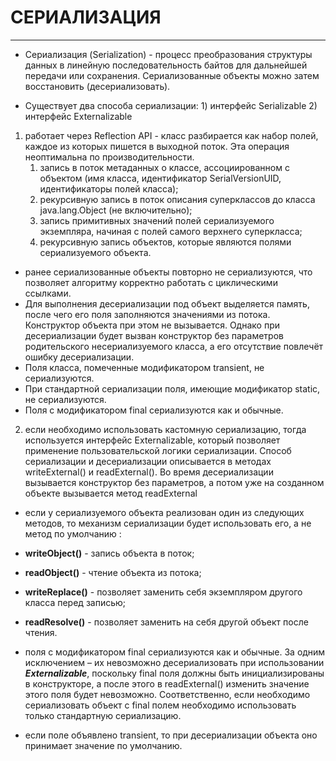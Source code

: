 # СЕРИАЛИЗАЦИЯ

---

- Сериализация (Serialization) - процесс преобразования структуры данных в линейную последовательность байтов
для дальнейшей
передачи или сохранения. Сериализованные объекты можно затем восстановить (десериализовать).

- Существует два способа сериализации: 1) интерфейс Serializable 2) интерфейс Externalizable

1. работает через Reflection API - класс разбирается как набор полей, каждое из которых пишется в выходной поток. Эта
   операция неоптимальна по производительности. 
   1. запись в поток метаданных о классе, ассоциированном с объектом (имя класса, идентификатор SerialVersionUID,
         идентификаторы полей класса); 
   2. рекурсивную запись в поток описания суперклассов до класса java.lang.Object (не включительно); 
   3. запись примитивных значений полей сериализуемого экземпляра, начиная с полей самого верхнего суперкласса; 
   4. рекурсивную запись объектов, которые являются полями сериализуемого объекта.
   
- ранее сериализованные объекты повторно не сериализуются, что позволяет алгоритму корректно работать с циклическими
  ссылками.
- Для выполнения десериализации под объект выделяется память, после чего его поля заполняются значениями из потока.
  Конструктор объекта при этом не вызывается. Однако при десериализации будет вызван конструктор без параметров
  родительского несериализуемого класса, а его отсутствие повлечёт ошибку десериализации.
- Поля класса, помеченные модификатором transient, не сериализуются.
- При стандартной сериализации поля, имеющие модификатор static, не сериализуются.
- Поля с модификатором final сериализуются как и обычные.

2.  если необходимо использовать кастомную сериализацию, тогда используется интерфейс Еxternalizable,  который позволяет
  применение пользовательской логики сериализации. Способ сериализации и десериализации описывается в методах
  writeExternal() и readExternal(). Во время десериализации вызывается конструктор без параметров, а потом уже на
  созданном объекте вызывается метод readExternal

- если у сериализуемого объекта реализован один из следующих методов, то механизм сериализации будет использовать его,
  а не метод по умолчанию :
- **writeObject()** - запись объекта в поток;
- **readObject()** - чтение объекта из потока;
- **writeReplace()** - позволяет заменить себя экземпляром другого класса перед записью;
- **readResolve()** - позволяет заменить на себя другой объект после чтения.

- поля с модификатором final сериализуются как и обычные. За одним исключением – их невозможно десериализовать при
  использовании ***Externalizable***, поскольку final поля должны быть инициализированы в конструкторе, а после этого в
  readExternal() изменить значение этого поля будет невозможно. Соответственно, если необходимо сериализовать объект
  с final полем необходимо использовать только стандартную сериализацию.

- если поле объявлено transient, то при десериализации объекта оно принимает значение по умолчанию.
